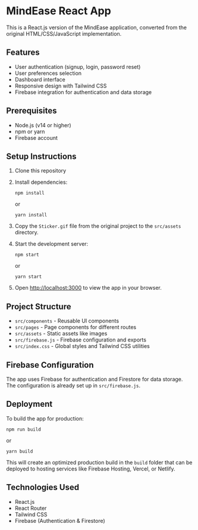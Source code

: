 # MindEase React App

This is a React.js version of the MindEase application, converted from the original HTML/CSS/JavaScript implementation.

## Features

- User authentication (signup, login, password reset)
- User preferences selection
- Dashboard interface
- Responsive design with Tailwind CSS
- Firebase integration for authentication and data storage

## Prerequisites

- Node.js (v14 or higher)
- npm or yarn
- Firebase account

## Setup Instructions

1. Clone this repository
2. Install dependencies:
   ```
   npm install
   ```
   or
   ```
   yarn install
   ```

3. Copy the `Sticker.gif` file from the original project to the `src/assets` directory.

4. Start the development server:
   ```
   npm start
   ```
   or
   ```
   yarn start
   ```

5. Open [http://localhost:3000](http://localhost:3000) to view the app in your browser.

## Project Structure

- `src/components` - Reusable UI components
- `src/pages` - Page components for different routes
- `src/assets` - Static assets like images
- `src/firebase.js` - Firebase configuration and exports
- `src/index.css` - Global styles and Tailwind CSS utilities

## Firebase Configuration

The app uses Firebase for authentication and Firestore for data storage. The configuration is already set up in `src/firebase.js`.

## Deployment

To build the app for production:

```
npm run build
```
or
```
yarn build
```

This will create an optimized production build in the `build` folder that can be deployed to hosting services like Firebase Hosting, Vercel, or Netlify.

## Technologies Used

- React.js
- React Router
- Tailwind CSS
- Firebase (Authentication & Firestore)
